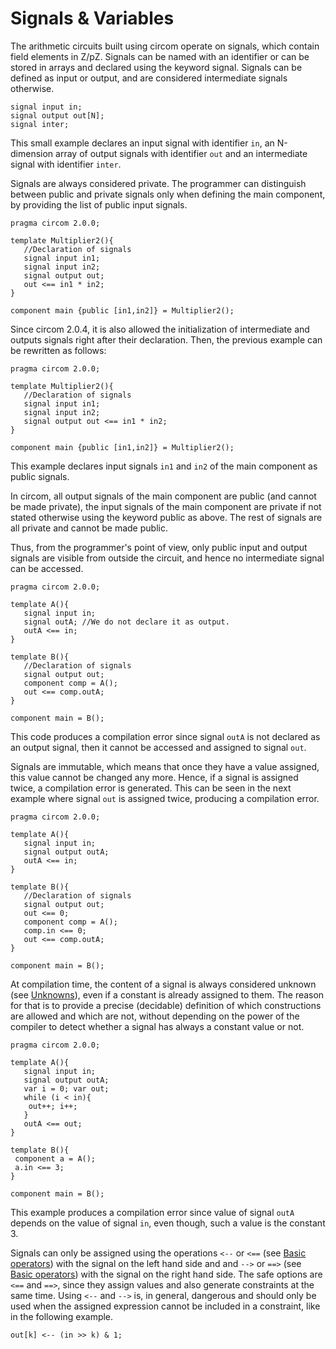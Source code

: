 # Signals & Variables

The arithmetic circuits built using circom operate on signals, which contain field elements in Z/pZ. Signals can be named with an identifier or can be stored in arrays and declared using the keyword signal. Signals can be defined as input or output, and are considered intermediate signals otherwise. 

```text
signal input in;
signal output out[N];
signal inter;
```

This small example declares an input signal with identifier `in`, an N-dimension array of output signals with identifier `out` and an intermediate signal with identifier `inter`.

Signals are always considered private. The programmer can distinguish between public and private signals only when defining the main component, by providing the list of public input signals. 

```text
pragma circom 2.0.0;

template Multiplier2(){
   //Declaration of signals
   signal input in1;
   signal input in2;
   signal output out;
   out <== in1 * in2;
}

component main {public [in1,in2]} = Multiplier2();
```
Since circom 2.0.4, it is also allowed the initialization of intermediate and outputs signals right after their declaration. Then, the previous example can be rewritten as follows:

```text
pragma circom 2.0.0;

template Multiplier2(){
   //Declaration of signals
   signal input in1;
   signal input in2;
   signal output out <== in1 * in2;
}

component main {public [in1,in2]} = Multiplier2();
```


This example declares input signals `in1` and `in2` of the main component as public signals.

In circom, all output signals of the main component are public (and cannot be made private), the input signals of the main component are private if not stated otherwise using the keyword public as above. The rest of signals are all private and cannot be made public. 

Thus, from the programmer's point of view, only public input and output signals are visible from outside the circuit, and hence no intermediate signal can be accessed.

```text
pragma circom 2.0.0;

template A(){
   signal input in;
   signal outA; //We do not declare it as output.
   outA <== in;
}

template B(){
   //Declaration of signals
   signal output out;
   component comp = A();
   out <== comp.outA;
}

component main = B();
```

This code produces a compilation error since signal `outA` is not declared as an output signal, then it cannot be accessed and assigned to signal `out`.

Signals are immutable, which means that once they have a value assigned, this value cannot be changed any more. Hence, if a signal is assigned twice, a compilation error is generated. This can be seen in the next example where signal `out` is assigned twice, producing a compilation error.

```text
pragma circom 2.0.0;

template A(){
   signal input in;
   signal output outA; 
   outA <== in;
}

template B(){
   //Declaration of signals
   signal output out;
   out <== 0;
   component comp = A();
   comp.in <== 0;
   out <== comp.outA;
}

component main = B();
```

At compilation time, the content of a signal is always considered unknown (see [Unknowns](/circom-language/circom-insight/unknowns)), even if a constant is already assigned to them. The reason for that is to provide a precise \(decidable\) definition of which constructions are allowed and which are not, without depending on the power of the compiler to detect whether a signal has always a constant value or not. 

```text
pragma circom 2.0.0;

template A(){
   signal input in;
   signal output outA; 
   var i = 0; var out;
   while (i < in){
    out++; i++;
   }
   outA <== out;
}

template B(){
 component a = A();
 a.in <== 3;
}

component main = B();
```

This example produces a compilation error since value of signal `outA` depends on the value of signal `in`, even though, such a value is the constant 3.

Signals can only be assigned using the operations `<--` or `<==` (see [Basic operators](../basic-operators)) with the signal on the left hand side and and `-->` or `==>` (see [Basic operators](../basic-operators)) with the signal on the right hand side. The safe options are `<==` and `==>`, since they assign values and also generate constraints at the same time. Using `<--` and `-->` is, in general, dangerous and should only be used when the assigned expression cannot be included in a constraint, like in the following example.

```text
out[k] <-- (in >> k) & 1;
```



